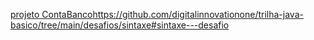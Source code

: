 [projeto ContaBanco](https://github.com/digitalinnovationone/trilha-java-basico/tree/main/desafios/sintaxe#sintaxe---desafio)https://github.com/digitalinnovationone/trilha-java-basico/tree/main/desafios/sintaxe#sintaxe---desafio
